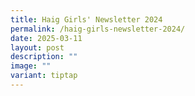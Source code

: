 ```yaml
---
title: Haig Girls' Newsletter 2024
permalink: /haig-girls-newsletter-2024/
date: 2025-03-11
layout: post
description: ""
image: ""
variant: tiptap
---
```

